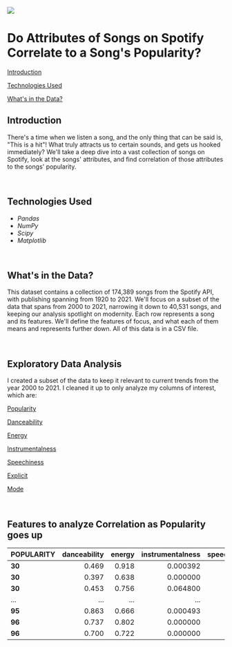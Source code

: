 ![](https://i.guim.co.uk/img/media/ae483ce4f1bfc5497fee1b5387711d1ff0172ec9/232_0_3268_1963/master/3268.jpg?width=1200&quality=85&auto=format&fit=max&s=fcfceea59329a6bee9c9b75dd8d7a055)

# Do Attributes of Songs on Spotify Correlate to a Song's Popularity?

[Introduction](#Introduction)

[Technologies Used](#Technologies-Used)

[What's in the Data?](#What's-in-the-Data?)


## Introduction
There's a time when we listen a song, and the only thing that can be said is, "This is a hit"! What truly attracts us to certain sounds, and gets us hooked immediately? We'll take a deep dive into a vast collection of songs on Spotify, look at the songs' attributes, and find correlation of those attributes to the songs' popularity.

<br>

## Technologies Used
* *Pandas*
* *NumPy*
* *Scipy*
* *Matplotlib*

<br>

## What's in the Data?
This dataset contains a collection of 174,389 songs from the Spotify API, with publishing spanning from 1920 to 2021. We'll focus on a subset of the data that spans from 2000 to 2021, narrowing it down to 40,531 songs, and keeping our analysis spotlight on modernity. Each row represents a song and its features. We'll define the features of focus, and what each of them means and represents further down. All of this data is in a CSV file.

<br>

## Exploratory Data Analysis
I created a subset of the data to keep it relevant to current trends from the year 2000 to 2021. I cleaned it up to only analyze my columns of interest, which are:<br>

[Popularity]()

[Danceability]()

[Energy]()

[Instrumentalness]()

[Speechiness]()

[Explicit]()

[Mode]()

<br>

## Features to analyze Correlation as Popularity goes up 
|**POPULARITY** |danceability |energy |instrumentalness |speechiness |explicit |mode |
|:--------------|------------:|------:|----------------:|-----------:|--------:|----:|
|         **30**|        0.469|  0.918|         0.000392|      0.1730|        0|    1|
|         **30**|        0.397|  0.638|         0.000000|      0.1760|        0|    1|
|         **30**|        0.453|  0.756|         0.064800|      0.0472|        0|    1|
|...            |...          |...    |...              |...         |...      |...  |
|         **95**|        0.863|  0.666|         0.000493|      0.1520|        1|    0|
|         **96**|        0.737|  0.802|         0.000000|      0.0878|        1|    1|
|         **96**|        0.700|  0.722|         0.000000|      0.0369|        1|    0|

<br>